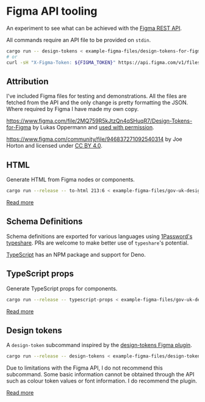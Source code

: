 # Figma API tooling

An experiment to see what can be achieved with the
[Figma REST API](https://www.figma.com/developers/api).

All commands require an API file to be provided on `stdin`.

```bash
cargo run -- design-tokens < example-figma-files/design-tokens-for-figma.json
# or
curl -sH "X-Figma-Token: ${FIGMA_TOKEN}" https://api.figma.com/v1/files/2MQ759R5kJtzQn4qSHuqR7 | cargo run -- design-tokens
```

## Attribution

I've included Figma files for testing and demonstrations. All the files are
fetched from the API and the only change is pretty formatting the JSON. Where
required by Figma I have made my own copy.

https://www.figma.com/file/2MQ759R5kJtzQn4qSHuqR7/Design-Tokens-for-Figma by
Lukas Oppermann and
[used with permission](https://github.com/lukasoppermann/design-tokens/issues/238).

https://www.figma.com/community/file/946837271092540314 by Joe Horton and
licensed under [CC BY 4.0](https://creativecommons.org/licenses/by/4.0/).

## HTML

Generate HTML from Figma nodes or components.

```bash
cargo run --release -- to-html 213:6 < example-figma-files/gov-uk-design-system.json > example-figma-files/gov-uk-design-system-components/button.html
```

[Read more](src/to_html/README.md)

## Schema Definitions

Schema definitions are exported for various languages using
[1Password's typeshare](https://github.com/1Password/typeshare). PRs are welcome
to make better use of `typeshare`'s potential.

[TypeScript](./typescript/) has an NPM package and support for Deno.

## TypeScript props

Generate TypeScript props for components.

```bash
cargo run --release -- typescript-props < example-figma-files/gov-uk-design-system.json > gov-uk-design-system-props.ts
```

[Read more](src/typescript_props/README.md)

## Design tokens

A `design-token` subcommand inspired by the
[design-tokens Figma plugin](https://github.com/lukasoppermann/design-tokens).

```bash
cargo run --release -- design-tokens < example-figma-files/design-tokens-for-figma.json
```

Due to limitations with the Figma API, I do not recommend this subcommand. Some
basic information cannot be obtained through the API such as colour token values
or font information. I do recommend the plugin.

[Read more](src/design_tokens/README.md)
